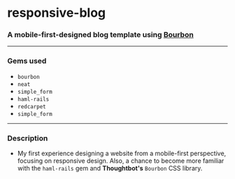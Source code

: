 # responsive-blog
### A mobile-first-designed blog template using [Bourbon](http://bourbon.io/)
*** 
### Gems used 
  + `bourbon`
  + `neat`
  + `simple_form`
  + `haml-rails`
  + `redcarpet`
  + `simple_form`

***
### Description
- My first experience designing a website from a mobile-first perspective, focusing on responsive design. Also, a chance to become more familiar with the `haml-rails` gem and __Thoughtbot's__ `Bourbon` CSS library.

